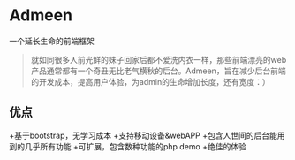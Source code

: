 Admeen
======

一个延长生命的前端框架
>就如同很多人前光鲜的妹子回家后都不爱洗内衣一样，那些前端漂亮的web产品通常都有一个奇丑无比老气横秋的后台。Admeen，旨在减少后台前端的开发成本，提高用户体验，为admin的生命增加长度，还有宽度：）

优点
----------------------
+基于bootstrap，无学习成本
+支持移动设备&webAPP
+包含人世间的后台能用到的几乎所有功能
+可扩展，包含数种功能的php demo
+绝佳的体验

